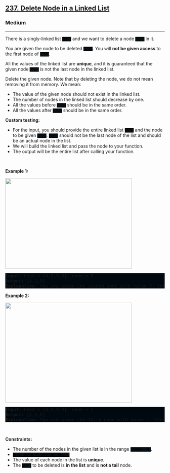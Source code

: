 <h2><a href="https://leetcode.com/problems/delete-node-in-a-linked-list/">237. Delete Node in a Linked List</a></h2><h3>Medium</h3><hr><div><p>There is a singly-linked list <code style="background: rgb(0, 9, 15) !important;">head</code> and we want to delete a node <code style="background: rgb(0, 9, 15) !important;">node</code> in it.</p>

<p>You are given the node to be deleted <code style="background: rgb(0, 9, 15) !important;">node</code>. You will <strong>not be given access</strong> to the first node of <code style="background: rgb(0, 9, 15) !important;">head</code>.</p>

<p>All the values of the linked list are <strong>unique</strong>, and it is guaranteed that the given node <code style="background: rgb(0, 9, 15) !important;">node</code> is not the last node in the linked list.</p>

<p>Delete the given node. Note that by deleting the node, we do not mean removing it from memory. We mean:</p>

<ul>
	<li>The value of the given node should not exist in the linked list.</li>
	<li>The number of nodes in the linked list should decrease by one.</li>
	<li>All the values before <code style="background: rgb(0, 9, 15) !important;">node</code> should be in the same order.</li>
	<li>All the values after <code style="background: rgb(0, 9, 15) !important;">node</code> should be in the same order.</li>
</ul>

<p><strong>Custom testing:</strong></p>

<ul>
	<li>For the input, you should provide the entire linked list <code style="background: rgb(0, 9, 15) !important;">head</code> and the node to be given <code style="background: rgb(0, 9, 15) !important;">node</code>. <code style="background: rgb(0, 9, 15) !important;">node</code> should not be the last node of the list and should be an actual node in the list.</li>
	<li>We will build the linked list and pass the node to your function.</li>
	<li>The output will be the entire list after calling your function.</li>
</ul>

<p>&nbsp;</p>
<p><strong class="example">Example 1:</strong></p>
<img alt="" src="https://assets.leetcode.com/uploads/2020/09/01/node1.jpg" style="width: 400px; height: 286px;">
<pre style="background: rgb(0, 9, 15) !important;"><strong>Input:</strong> head = [4,5,1,9], node = 5
<strong>Output:</strong> [4,1,9]
<strong>Explanation: </strong>You are given the second node with value 5, the linked list should become 4 -&gt; 1 -&gt; 9 after calling your function.
</pre>

<p><strong class="example">Example 2:</strong></p>
<img alt="" src="https://assets.leetcode.com/uploads/2020/09/01/node2.jpg" style="width: 400px; height: 315px;">
<pre style="background: rgb(0, 9, 15) !important;"><strong>Input:</strong> head = [4,5,1,9], node = 1
<strong>Output:</strong> [4,5,9]
<strong>Explanation: </strong>You are given the third node with value 1, the linked list should become 4 -&gt; 5 -&gt; 9 after calling your function.
</pre>

<p>&nbsp;</p>
<p><strong>Constraints:</strong></p>

<ul>
	<li>The number of the nodes in the given list is in the range <code style="background: rgb(0, 9, 15) !important;">[2, 1000]</code>.</li>
	<li><code style="background: rgb(0, 9, 15) !important;">-1000 &lt;= Node.val &lt;= 1000</code></li>
	<li>The value of each node in the list is <strong>unique</strong>.</li>
	<li>The <code style="background: rgb(0, 9, 15) !important;">node</code> to be deleted is <strong>in the list</strong> and is <strong>not a tail</strong> node.</li>
</ul>
</div>